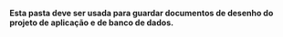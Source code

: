 **Esta pasta deve ser usada para guardar documentos de desenho do projeto de aplicação e de banco de dados.**
